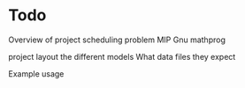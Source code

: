 # Todo

Overview of project
  scheduling problem
  MIP 
  Gnu mathprog

project layout
  the different models
  What data files they expect

Example usage
  
  


